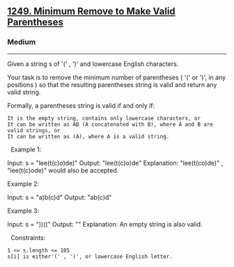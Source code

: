 <h2><a href="https://leetcode.com/problems/minimum-remove-to-make-valid-parentheses/">1249. Minimum Remove to Make Valid Parentheses</a></h2><h3>Medium</h3><hr>Given a string s of '(' , ')' and lowercase English characters.

Your task is to remove the minimum number of parentheses ( '(' or ')', in any positions ) so that the resulting parentheses string is valid and return any valid string.

Formally, a parentheses string is valid if and only if:


	It is the empty string, contains only lowercase characters, or
	It can be written as AB (A concatenated with B), where A and B are valid strings, or
	It can be written as (A), where A is a valid string.


 
Example 1:

Input: s = "lee(t(c)o)de)"
Output: "lee(t(c)o)de"
Explanation: "lee(t(co)de)" , "lee(t(c)ode)" would also be accepted.


Example 2:

Input: s = "a)b(c)d"
Output: "ab(c)d"


Example 3:

Input: s = "))(("
Output: ""
Explanation: An empty string is also valid.


 
Constraints:


	1 <= s.length <= 105
	s[i] is either'(' , ')', or lowercase English letter.

